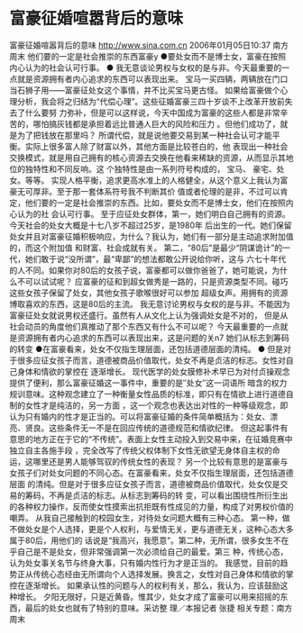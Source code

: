 # 富豪征婚喧嚣背后的意味

富豪征婚喧嚣背后的意味
http://www.sina.com.cn 2006年01月05日10:37 南方周末
他们要的一定是社会推崇的东西富豪y
●要处女而不是博士女，富豪在按照内心认为的社会认可行事。
● 我无意谈论男权与女权的是与非。今天最重要的一点就是资源拥有者内心追求的东西可以表现出来。
宝马一买四辆，两辆放在门口当石狮子用——富豪征处女这个事情，并不比买宝马更古怪。
如果给富豪做个心理分析，我会将之归结为“代偿心理”。这些征婚富豪三四十岁谈不上改革开放前失去了什么要努 力弥补，但是可以这样说，今天中国成为富豪的这些人都是非常辛苦的，哪怕搞灰钱都是承担着远比普通人巨大的风险和压力 。但他们成功了，就是为了把钱放在那里吗？
所谓代偿，就是说他要交易到某一种社会认可才能平衡。实际上很多富人除了财富以外，其他方面是比较苍白的，他 表现出一种社会交换模式，就是用自己拥有的核心资源去交换在他看来稀缺的资源，从而显示其地位的独特性和不同反响。这 个独特性是由一系列符号构成的，
宝马、
豪宅、处女。等等。
实现人格平衡，追求更高水准上的人格健全，从这个意义上我认为富豪无可厚非。至于那一套体系符号我不判断其价 值或者伦理的是非，不过可以肯定，他们要的一定是社会推崇的东西。比如，要处女而不是博士女，他们在按照内心认为的社 会认可行事。
至于应征处女群体，第一，她们明白自己拥有的资源。今天社会的处女大概是十七八岁不超过25岁，是1980年 后出生的一代。她们保留处女并且对富豪征婚积极响应，为什么？我认为，她们有一部分是主动追求附加值的，而这个附加值 和财富、社会成就有关。
第二，“80后”是最少“阴谋诡计”的一代，她们敢于说“没所谓”，最“卑鄙”的想法都敢公开说给你听，这与 六七十年代的人不同。如果你对80后的女孩子说，富豪都可以做你爸爸了，她可能说，为什么不可以试试呢？
应富豪的征和到超女做秀是一路的，只是资源类型不同。碰巧这些女孩子保留了处女，其他女孩子歌喉很好可以参加
超级女声。用拥有的资源博取喜欢的东西，这是80后的主流。
我无意讨论男权与女权的是与非。不能因为富豪征处女就说男权还盛行。虽然有人从文化上认为强调处女是不对的， 但是从社会动员的角度他们真推动了那个东西又有什么不可以呢？
今天最重要的一点就是资源拥有者内心追求的东西可以表现出来，这是问题的关n7
她们从标志到筹码的转变
●在富豪看来，处女不仅指生理层面，还包括道德层面的清纯。
● 但是对于很多应征女孩子而言，道德被商品价值取代，处女不再是贞洁的标志。女性对自己身体和情欲的掌控在 逐渐增长。
现代医学的处女膜修补术早已为对付贞操观念提供了便利，那么富豪征婚这一事件中，重要的是″处女″这一词语所 暗含的权力规训意味。这种观念建立了一种衡量女性品质的标准，即只有在情欲上进行道德自制的女性才是纯洁的，另一方面 ，这一个观念也表达出对性的一种等级观念，即认为只有婚内的性才是正当的。可以将富豪征婚的条件简单概括为：处女、漂 亮、贤良。这些条件无一不是在回应传统的道德规范和情欲纪律。
但这起事件有意思的地方正在于它的“不传统”。表面上女性主动投入到交易中来，在征婚竞赛中独立自主各施手段 ，完全改写了传统父权体制下女性无欲望无身体自主权的命运，这哪里还是男人能够驾驭的传统女性的表现？
另一个比较有意思的是富豪与女孩子们对处女问题的不同心态。在富豪看来，处女不仅指生理层面，还包括道德层面 的清纯。但是对于很多应征女孩子而言，道德被商品价值取代，处女仅是交易的筹码，不再是贞洁的标志。从标志到筹码的转 变，可以看出围绕性所衍生出的各种权力操作，反而使女性摸索出抗拒既有性成见的力量，构成了对男权价值的嘲弄。
从我自己接触到的校园女生，对待处女问题大概有三种心态。
第一种，做不做处女是个人选择，更是个人权利，与爱情无关，更与道德无关，这种心态大多属于80后，用他们的 话说是“我高兴，我愿意”。第二种，无所谓，很多女生不在乎自己是不是处女，但非常强调第一次必须给自己的最爱。第三 种，传统心态，认为处女事关名节与终身大事，只有婚内性行为才是正当的。
我感觉，目前的趋势正从传统心态经由无所谓向个人选择发展。换言之，女性对自己身体和情欲的掌控在逐渐增长。 如果承认性的问题与人的权利有关，那么，我认为，应该鼓励这种增长。
夕阳无限好，只是近黄昏。惟其少，处女才成了富豪可以用来招摇的东西，最后的处女也就有了特别的意味。采访整 理／本报记者 张捷
相关专题：南方周末 

